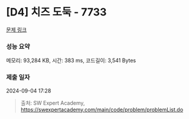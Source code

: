 # [D4] 치즈 도둑 - 7733 

[문제 링크](https://swexpertacademy.com/main/code/problem/problemDetail.do?contestProbId=AWrDOdQqRCUDFARG) 

### 성능 요약

메모리: 93,284 KB, 시간: 383 ms, 코드길이: 3,541 Bytes

### 제출 일자

2024-09-04 17:28



> 출처: SW Expert Academy, https://swexpertacademy.com/main/code/problem/problemList.do